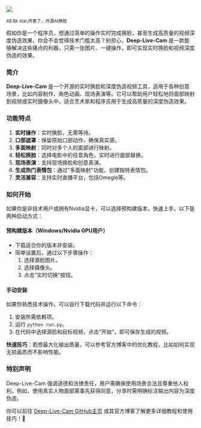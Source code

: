 <img src="/assets/image/250403-Deep-Live-Cam.png"/>

<small>48.8k star,厉害了，开源AI换脸</small>

假如你是一个程序员，想通过简单的操作实时完成换脸，甚至生成高质量的视频深度伪造效果，你会不会觉得技术门槛太高？别担心，**Deep-Live-Cam** 是一款能够解决这些痛点的利器，只需一张图片、一键操作，即可实现实时换脸和视频深度伪造的效果。

### 简介
**Deep-Live-Cam** 是一个开源的实时换脸和深度伪造视频工具，适用于各种创意场景，比如内容制作、角色动画、现场表演等。它可以帮助用户轻松地将面部映射到视频或实时摄像头中，适合艺术家和程序员用于生成高质量的深度伪造效果。

### 功能特点
1. **实时操作**：实时换脸，无需等待。
2. **口部遮罩**：保留原始口部动作，确保真实感。
3. **多面映射**：同时对多个人的面部进行映射。
4. **轻松换脸**：选择电影中的任意角色，实时进行面部替换。
5. **现场表演**：支持现场换脸和创意表演。
6. **生成热门表情包**：通过"多面映射"功能，创建独特表情包。
7. **灵活兼容**：支持实时直播平台，包括Omegle等。

### 如何开始
如果你是非技术用户或拥有Nvidia显卡，可以选择预构建版本，快速上手。以下是两种启动方式：

#### 预构建版本（Windows/Nvidia GPU用户）
- 下载适合你的版本并安装。
- 简单设置后，通过以下步骤操作：
  1. 选择源脸图片。
  2. 选择摄像头。
  3. 点击“实时切换”按钮。

#### 手动安装
如果你熟悉技术操作，可以自行下载代码并运行以下命令：
1. 安装所需依赖项。
2. 运行 `python run.py`。
3. 在代码中选择源脸和目标视频，点击“开始”，即可保存生成的视频。

**快速技巧**：若想最大化输出质量，可以参考官方博客中的优化教程，比如如何实现无损画质而不影响性能。

### 特别声明
Deep-Live-Cam 强调道德和法律责任，用户需确保使用场景合法且尊重他人权利。例如，使用真实人物面部需事先获得同意，分享时需明确标注输出内容为深度伪造。

你可以前往 [Deep-Live-Cam GitHub主页](https://github.com/hacksider/Deep-Live-Cam) 或其官方博客了解更多详细教程和使用技巧！🎥

